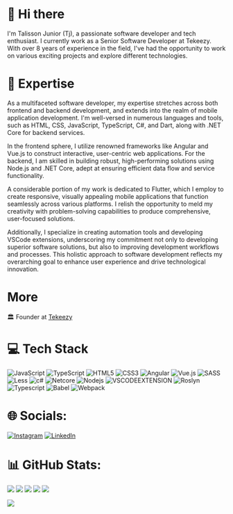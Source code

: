 # 👋 Hi there

I'm Talisson Junior (Tj), a passionate software developer and tech enthusiast. I currently work as a Senior Software Developer at Tekeezy. </br>
With over 8 years of experience in the field, I've had the opportunity to work on various exciting projects and explore different technologies.


# 🚀 Expertise

As a multifaceted software developer, my expertise stretches across both frontend and backend development, and extends into the realm of mobile application development. I'm well-versed in numerous languages and tools, such as HTML, CSS, JavaScript, TypeScript, C#, and Dart, along with .NET Core for backend services. </br>

In the frontend sphere, I utilize renowned frameworks like Angular and Vue.js to construct interactive, user-centric web applications. For the backend, I am skilled in building robust, high-performing solutions using Node.js and .NET Core, adept at ensuring efficient data flow and service functionality.</br>

A considerable portion of my work is dedicated to Flutter, which I employ to create responsive, visually appealing mobile applications that function seamlessly across various platforms. I relish the opportunity to meld my creativity with problem-solving capabilities to produce comprehensive, user-focused solutions.</br>

Additionally, I specialize in creating automation tools and developing VSCode extensions, underscoring my commitment not only to developing superior software solutions, but also to improving development workflows and processes. This holistic approach to software development reflects my overarching goal to enhance user experience and drive technological innovation.</br>

# More
🏛️ Founder at [Tekeezy](https://www.linkedin.com/company/tekeezy/)

# 💻 Tech Stack
![JavaScript](https://img.shields.io/badge/javascript-%23323330.svg?style=for-the-badge&logo=javascript&logoColor=%23F7DF1E) ![TypeScript](https://img.shields.io/badge/typescript-%23007ACC.svg?style=for-the-badge&logo=typescript&logoColor=white) ![HTML5](https://img.shields.io/badge/html5-%23E34F26.svg?style=for-the-badge&logo=html5&logoColor=white) ![CSS3](https://img.shields.io/badge/css3-%231572B6.svg?style=for-the-badge&logo=css3&logoColor=white) ![Angular](https://img.shields.io/badge/angular-%2320232a.svg?style=for-the-badge&logo=angular&logoColor=red) ![Vue.js](https://img.shields.io/badge/vuejs-%2335495e.svg?style=for-the-badge&logo=vuedotjs&logoColor=%234FC08D) ![SASS](https://img.shields.io/badge/SASS-hotpink.svg?style=for-the-badge&logo=SASS&logoColor=white) ![Less](https://img.shields.io/badge/less-2B4C80?style=for-the-badge&logo=less&logoColor=white) ![c#](https://img.shields.io/badge/Csharp-white.svg?style=for-the-badge&logo=csharp&logoColor=purple) ![Netcore](https://img.shields.io/badge/netcore-purple?style=for-the-badge&logo=netcore&logoColor=white) ![Nodejs](https://img.shields.io/badge/nodejs-green) ![VSCODEEXTENSION](https://img.shields.io/badge/vscode-extension-3CA5EA?style=for-the-badge&logo=vscode&logoColor=white) ![Roslyn](https://img.shields.io/badge/roslyn-compiler-BB262C?style=for-the-badge&logo=roslyn&logoColor=white) ![Typescript](https://img.shields.io/badge/typescript-compiler-BB262C?style=for-the-badge&logo=typescript&logoColor=white)  ![Babel](https://img.shields.io/badge/Babel-F9DC3e?style=for-the-badge&logo=babel&logoColor=black) ![Webpack](https://img.shields.io/badge/webpack-blue?style=for-the-badge&logo=webpack&logoColor=white)

# 🌐 Socials:
[![Instagram](https://img.shields.io/badge/Instagram-%23E4405F.svg?logo=Instagram&logoColor=white)](https://instagram.com/juniortalisson16/.png) [![LinkedIn](https://img.shields.io/badge/LinkedIn-%230077B5.svg?logo=linkedin&logoColor=white)](https://linkedin.com/in/talisson-junior-1a285aab)

# 📊 GitHub Stats:
![](https://github-profile-summary-cards.vercel.app/api/cards/profile-details?username=TalissonJunior&theme=github)
![](https://github-profile-summary-cards.vercel.app/api/cards/repos-per-language?username=TalissonJunior&theme=github)
![](https://github-profile-summary-cards.vercel.app/api/cards/most-commit-language?username=TalissonJunior&theme=github)
![](https://github-profile-summary-cards.vercel.app/api/cards/stats?username=TalissonJunior&theme=github)
![](https://github-profile-summary-cards.vercel.app/api/cards/productive-time?username=TalissonJunior&theme=github)


![](https://github-readme-stats-wheat-two-53.vercel.app/api/top-langs/?username=talissonjunio&theme=neon&hide_border=false&include_all_commits=false&count_private=false&layout=compact)
